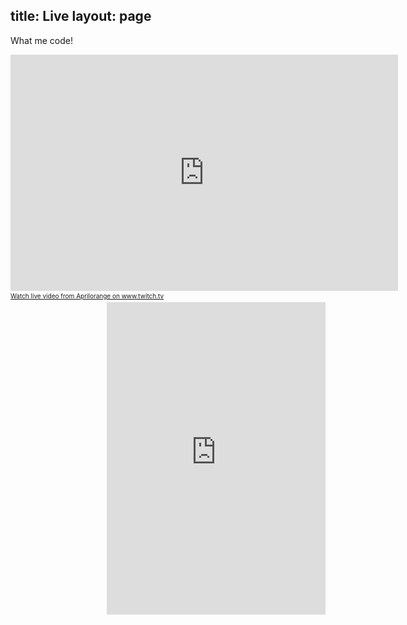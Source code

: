 title: Live
layout: page
---

<span>What me code!</span>

<style>.container{max-width:1000px;}.post-content {max-width:100% !important;}</style>
<div style="float:left">
<iframe src="http://www.twitch.tv/aprilorange/embed" frameborder="0" scrolling="no" height="378" width="620"></iframe><a href="http://www.twitch.tv/aprilorange?tt_medium=live_embed&tt_content=text_link" style="padding:2px 0px 4px; display:block; width:345px; font-weight:normal; font-size:10px;text-decoration:underline;">Watch live video from Aprilorange on www.twitch.tv</a>
</div>

<div style="float:right">
<iframe src="http://www.twitch.tv/aprilorange/chat?popout=" frameborder="0" scrolling="no" height="500" width="350"></iframe>
</div>
